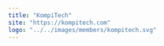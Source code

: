```yaml
---
title: "KompiTech"
site: "https://kompitech.com"
logo: "../../images/members/kompitech.svg"
---
```

